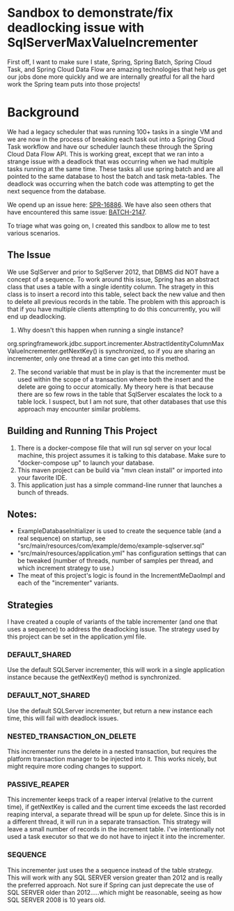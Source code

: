 # Sandbox to demonstrate/fix deadlocking issue with SqlServerMaxValueIncrementer

First off, I want to make sure I state, Spring, Spring Batch, Spring Cloud Task, and Spring Cloud Data Flow are amazing technologies that help us get our jobs done more quickly and we are internally greatful for all the hard work the Spring team puts into those projects!

# Background

We had a legacy scheduler that was running 100+ tasks in a single VM and we are now in the process of breaking each task out into a Spring Cloud Task workflow and
have our scheduler launch these through the Spring Cloud Data Flow API. This is working great, except that we ran into a strange issue with a deadlock that was
occurring when we had multiple tasks running at the same time. These tasks all use spring batch and are all pointed to the same database to host the batch and task
meta-tables. The deadlock was occurring when the batch code was attempting to get the next sequence from the database.

We opend up an issue here: [SPR-16886](https://jira.spring.io/browse/SPR-16886). We have also seen others that have encountered this same issue: [BATCH-2147](https://jira.spring.io/browse/BATCH-2147).

To triage what was going on, I created this sandbox to allow me to test various scenarios. 

## The Issue

We use SqlServer and prior to SqlServer 2012, that DBMS did NOT have a concept of a sequence. To work around this issue, Spring has an abstract class that uses
a table with a single identity column. The stragety in this class is to insert a record into this table, select back the new value and then to delete all
previous records in the table. The problem with this approach is that if you have multiple clients attempting to do this concurrently, you will end up deadlocking.

1. Why doesn't this happen when running a single instance?

org.springframework.jdbc.support.incrementer.AbstractIdentityColumnMaxValueIncrementer.getNextKey() is synchronized, so if you are sharing an incrementer, only
one thread at a time can get into this method.

2. The second variable that must be in play is that the incrementer must be used within the scope of a transaction where both the insert and the delete are going to occur atomically. My theory here is that because there are so few rows in the table that SqlServer escalates the lock to a table lock. I suspect, but I am not sure, that other databases that use this approach may encounter similar problems.

## Building and Running This Project

1. There is a docker-compose file that will run sql server on your local machine, this project assumes it is talking to this database. Make sure to "docker-compose up" to launch your database.
2. This maven project can be build via "mvn clean install" or imported into your favorite IDE.
3. This application just has a simple command-line runner that launches a bunch of threads.

## Notes:

- ExampleDatabaseInitializer is used to create the sequence table (and a real sequence) on startup, see "src/main/resources/com/example/demo/example-sqlserver.sql"
- "src/main/resources/application.yml" has configuration settings that can be tweaked (number of threads, number of samples per thread, and which increment strategy to use.)
- The meat of this project's logic is found in the IncrementMeDaoImpl and each of the "incrementer" variants.

## Strategies
I have created a couple of variants of the table incrementer (and one that uses a sequence) to address the deadlocking issue. The strategy used by this project can be set in the application.yml file.

### DEFAULT_SHARED
Use the default SQLServer incrementer, this will work in a single application instance because the getNextKey() method is synchronized.
### DEFAULT_NOT_SHARED
Use the default SQLServer incrementer, but return a new instance each time, this will fail with deadlock issues.
### NESTED_TRANSACTION_ON_DELETE
This incrementer runs the delete in a nested transaction, but requires the platform transaction manager to be injected into it. This works nicely, but might require more coding changes to support.

### PASSIVE_REAPER
This incrementer keeps track of a reaper interval (relative to the current time), if getNextKey is called and the current time exceeds the last recorded reaping interval, a separate thread will be spun up for delete. Since this is in a different thread, it will run in a separate transaction. This strategy will leave a small number of records in the increment table. I've intentionally not used a task executor so that we do not have to inject it into the incrementer. 

### SEQUENCE
This incrementer just uses the a sequence instead of the table strategy. This will work with any SQL SERVER version greater than 2012 and is really the preferred approach. Not sure if Spring can just deprecate the use of SQL SERVER older than 2012.....which might be reasonable, seeing as how SQL SERVER 2008 is 10 years old.

